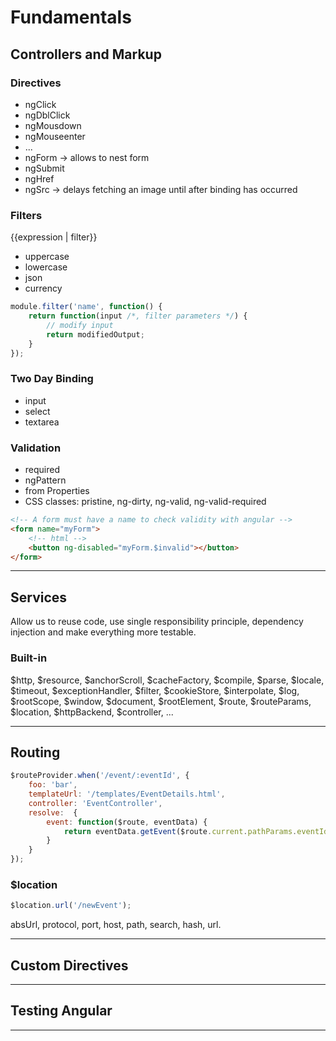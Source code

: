 # Fundamentals

## Controllers and Markup

### Directives

- ngClick
- ngDblClick
- ngMousdown
- ngMouseenter
- ...
- ngForm -> allows to nest form
- ngSubmit
- ngHref
- ngSrc -> delays fetching an image until after binding has occurred

### Filters

{{expression | filter}}

- uppercase
- lowercase
- json
- currency

```javascript
module.filter('name', function() {
    return function(input /*, filter parameters */) {
        // modify input
        return modifiedOutput;
    }
});
```

### Two Day Binding

- input
- select
- textarea

### Validation

- required
- ngPattern
- from Properties
- CSS classes: pristine, ng-dirty, ng-valid, ng-valid-required

```html
<!-- A form must have a name to check validity with angular -->
<form name="myForm">
    <!-- html -->
    <button ng-disabled="myForm.$invalid"></button>
</form>
```

---

## Services

Allow us to reuse code, use single responsibility principle, dependency injection and make everything more testable.

### Built-in

$http, $resource, $anchorScroll, $cacheFactory, $compile, $parse, $locale, $timeout, $exceptionHandler, $filter, $cookieStore, $interpolate, $log, $rootScope, $window, $document, $rootElement, $route, $routeParams, $location, $httpBackend, $controller, ...

---

## Routing

```javascript
$routeProvider.when('/event/:eventId', {
    foo: 'bar',
    templateUrl: '/templates/EventDetails.html',
    controller: 'EventController',
    resolve:  {
        event: function($route, eventData) {
            return eventData.getEvent($route.current.pathParams.eventId).$promise;
        }
    }
});
```

### $location

```javascript
$location.url('/newEvent');
```

absUrl, protocol, port, host, path, search, hash, url.

---

## Custom Directives

---

## Testing Angular

---